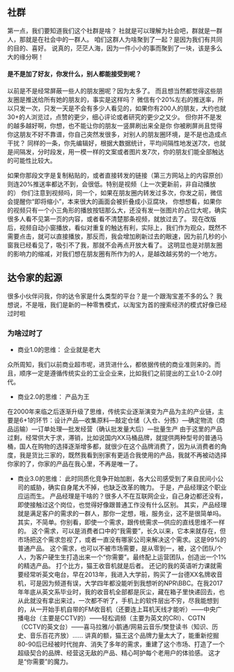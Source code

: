 

## 社群

第一点，我们要知道我们这个社群是啥？
社就是可以理解为社会吧，群就是一群人，那就是在社会中的一群人。
咱们这群人为啥聚到了一起？是因为我们有共同的目的、喜好。
说真的，茫茫人海，因为一件小小的事而聚到了一块，该是多么大的缘分啊！

#### 是不是加了好友，你发什么，别人都能接受到呢？
以前是不是经常屏蔽一些人的朋友圈呢？因为太多了。
而且想当然都觉得这些朋友圈是推送给所有她的朋友的，事实是这样吗？
微信有个20%左右的推送率，所以只发一次，只发一天是不会有多少人看见的，如果你有200人的朋友，大约也就30+的人浏览过，点赞的更少，细心评论或者研究的更少之又少。
但你并不是发的越多越好啊，你想，也不能让你的朋友一竖屏刷出来全是你
你被刷屏尚且觉得你这朋友不好不靠谱，你自己突然发很多，对别人的朋友圈环境，是不是也造成点干扰？
同样的一条，你先编辑好，根据大数据统计，平均间隔性地发送7次，也就是间隔发，分时段发，用一模一样的文案或者图片发7次，你的朋友们能全部触达的可能性比较大。

如果你那段文字是复制粘贴的，或者直接转发的链接（第三方网站上的内容原创）
则连20%推送率都达不到，会很低。特别是视频（上一次更新前，非自动播放的）
你们注意到视频吗，同一个，如果在朋友圈内转发过多次，你发之前，微信会提醒你“即将缩小”，本来很大的画面会被折叠成小豆腐块，
你想想看，如果你的视频只有一个小三角形的播放按钮那么大，还没有发一张图片的占位大呢，确实很多人看不见第一页的内容，或者看不清楚那条视频，就放过去了。
现在改版后，视频自动小窗播放，看似对重复的触达有利，实际上，我们作为观众，既然不需要点击，就可以直接播放，那反而，我会增加刷新过去的眼速，因为前几秒的小窗我已经看见了，吸引不了我，那就不会再点开放大看了。
这明显也是对朋友圈的影响力的缩减，对我们想在朋友圈有所作为的人，是越改越劣势的一个地方。

## 达令家的起源
很多小伙伴问我，你的达令家是什么类型的平台？是一个跟淘宝差不多的么？
我想说，不是哦，我们是新的一种零售模式，以淘宝为首的搜索经济的模式好像已经过时啦
### 为啥过时了
- 商业1.0的思维： 企业就是老大

众所周知，我们以前商业超市呢，进货进什么，都依据传统的商业准则来的。而且，顺序一定是遵循传统实业的工业企业来，比如我们之前提出的工业1.0-2.0时代。
- 商业2.0的思维： 产品为王


在2000年来临之后逐渐升级了思维，传统实业逐渐演变为产品为主的产业链，主要是6+1的环节：设计产品—收集原料—敲定仓储（入仓、分拣）—确定物流（商品运输）—订单处理—批发经营（确认批发量大后）—批量生产
由于这里的产品过剩，经常供大于求，滞销，比如说国内XX马桶品牌，就提供两种型号的普通马桶，国人在购物的选择逐渐增多都，就很少在这个品牌消费了，因为从消费者的角度，我是货比三家的，既然我看到别家有更适合我使用的产品，我就不再被动选择你家的了，你家的产品在我心里，不再是唯一了。
- 商业3.0的思维：
此时同质化竞争开始加剧，各大公司感受到了来自民间小公司的威胁，确实自身尾大不掉，也缺乏改革的魄力。
于是，产品经理这个职业应运而生。
产品经理是干啥的？很多人不在互联网企业，自己身边都还没有，即使接触过这个岗位，也觉得好像跟普通工作没有什么区别。
其实，产品经理就是满足客户的需求的一群人，那你一定想，哦，服务业，这不是很简单吗。
其实，不简单。你别看，即使一个需求，跟传统需求—供应的直线思维不一样的。
这个需求，可以是消费者口中的“我需要”，长久以来，它本来就存在，但市场把这个需求忽视了，或者一直没有哪家公司来解决这个需求。这是99%的普通产品。
这个需求，也可以不被市场需要，是从零到一，被，这个团队/个人，为客户硬生生打造出来一个“你需要”。最终配上运营团队，创造出一个1%的精选产品。
打个比方，猫王收音机就是后者。
还记的我的英语听力课就需要经常听英文电台，早在2013年，我进入大学前，购买了一台德XX名牌收音机，可是因为频道有误，大学四年都没能听到我想听的NPR\BBC。在我2017年年底从英文系毕业时，我的收音机全部都是灰尘，藏在箱子里快递回去，也从此就没有拿出来过，一次都不听了，手机上的软件层出不穷，尽我能想到的，从一开始手机自带的FM收音机（还要连上耳机天线才能听）——中央广播电台（主要是CCTV的）——轻松调频（主要为英文的CRI）、CGTN（CCTV的英文台）——喜马拉雅/小鹅通/网易云音乐/樊登读书（知识、历史、音乐百花齐放）……
讲真的额，猫王这个品牌力量太大了，能重新挖掘80-90后已经被时代抛弃、消失了多年的需求，重建了这个市场、打造了一个超级契合的品牌、经营这无敌的产品、精心呵护每个老用户的体验感。
这才是“你需要”的魔力。

<!--stackedit_data:
eyJoaXN0b3J5IjpbMTQwNDk4MzYzNl19
-->